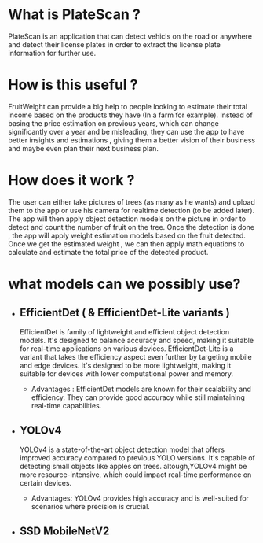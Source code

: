 # What is PlateScan ?
PlateScan is an application that can detect vehicls on the road or anywhere and detect their license plates in order to extract the license plate information for further use.
# How is this useful ?
FruitWeight can provide a big help to people looking to estimate their total income based on the products they have (In a farm for example). Instead of basing the price estimation on previous years, which can change significantly over a year and be misleading, they can use the app to have better insights and estimations , giving them a better vision of their business and maybe even plan their next business plan.
# How does it work ?
The user can either take pictures of trees (as many as he wants) and upload them to the app or use his camera for realtime detection (to be added later). The app will then apply object detection models on the picture in order to detect and count the number of fruit on the tree.
Once the detection is done  , the app will apply weight estimation models based on the fruit detected. Once we get the estimated weight , we can then apply math equations to calculate and estimate the total price of the detected product.
# what models can we possibly use?
- ## EfficientDet ( & EfficientDet-Lite variants )
  EfficientDet is  family of lightweight and efficient object detection models. It's designed to balance accuracy and speed, making it suitable for real-time applications on various devices.
  EfficientDet-Lite is a variant that takes the efficiency aspect even further by targeting mobile and edge devices. It's designed to be more lightweight, making it suitable for devices with lower computational power and memory.
  - Advantages : EfficientDet models are known for their scalability and efficiency. They can provide good accuracy while still maintaining real-time capabilities.
    
- ## YOLOv4
  YOLOv4 is a state-of-the-art object detection model that offers improved accuracy compared to previous YOLO versions. It's capable of detecting small objects like apples on trees. altough,YOLOv4 might be more resource-intensive, which could impact real-time performance on certain devices.
  - Advantages: YOLOv4 provides high accuracy and is well-suited for scenarios where precision is crucial.
 
- ## SSD MobileNetV2
